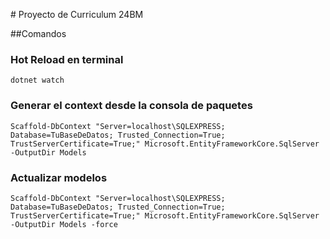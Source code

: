 ﻿﻿# Proyecto de Curriculum 24BM

##Comandos

### Hot Reload en terminal

```
dotnet watch
```
  
### Generar el context desde la consola de paquetes

```
Scaffold-DbContext "Server=localhost\SQLEXPRESS; Database=TuBaseDeDatos; Trusted_Connection=True; TrustServerCertificate=True;" Microsoft.EntityFrameworkCore.SqlServer -OutputDir Models
```

### Actualizar modelos

```
Scaffold-DbContext "Server=localhost\SQLEXPRESS; Database=TuBaseDeDatos; Trusted_Connection=True; TrustServerCertificate=True;" Microsoft.EntityFrameworkCore.SqlServer -OutputDir Models -force
```
